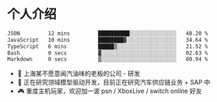 # 个人介绍

<!--START_SECTION:waka-->

```txt
JSON         12 mins         ██████████░░░░░░░░░░░░░░░   40.20 %
JavaScript   10 mins         ████████▓░░░░░░░░░░░░░░░░   34.64 %
TypeScript   6 mins          █████▒░░░░░░░░░░░░░░░░░░░   21.52 %
Bash         0 secs          ▓░░░░░░░░░░░░░░░░░░░░░░░░   02.63 %
Markdown     0 secs          ▒░░░░░░░░░░░░░░░░░░░░░░░░   00.94 %
```

<!--END_SECTION:waka-->

- 🔭 上海某不愿意闻汽油味的老板的公司 - 研发
- 🌱 正在研究领域模型驱动开发，目前正在研究汽车供应链业务 + SAP 中
- 🎮 重度主机玩家，欢迎加一波 psn / XboxLive / switch online 好友
